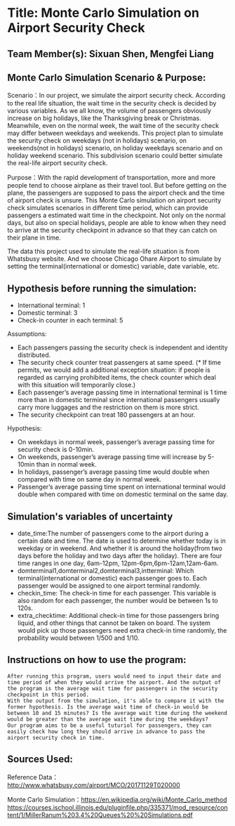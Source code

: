 # Title: Monte Carlo Simulation on Airport Security Check

## Team Member(s): Sixuan Shen, Mengfei Liang

## Monte Carlo Simulation Scenario & Purpose:
Scenario：In our project, we simulate the airport security check. According to the real life situation, the wait time in the security check is decided by various variables. As we all know, the volume of passengers obviously increase on big holidays, like the Thanksgiving break or Christmas. Meanwhile, even on the normal week, the wait time of the security check may differ between weekdays and weekends. This project plan to simulate the security check on weekdays (not in holidays) scenario, on weekends(not in holidays) scenario, on holiday weekdays scenario and on holiday weekend scenario. This subdivision scenario could better simulate the real-life airport security check.

Purpose：With the rapid development of transportation, more and more people tend to choose airplane as their travel tool. But before getting on the plane, the passengers are supposed to pass the airport check and the time of airport check is unsure. This Monte Carlo simulation on airport security  check simulates scenarios in different time period, which can provide passengers a estimated wait time in the checkpoint. Not only on the normal days, but also on special holidays, people are able to know when they need to arrive at the security checkpoint in advance so that they can catch on their plane in time.

The data this project used to simulate the real-life situation is from Whatsbusy website. And we choose Chicago Ohare Airport to simulate by setting the terminal(international or domestic) variable, date variable, etc.

## Hypothesis before running the simulation:

* International terminal: 1
* Domestic terminal: 3
* Check-in counter in each terminal: 5

Assumptions:
* Each passengers passing the security check is independent and identity distributed.
* The security check counter treat passengers at same speed. (* If time permits, we would add a additional exception situation: if people is regarded as carrying prohibited items, the check counter which deal with this situation will temporarily close.)
* Each passenger’s average passing time in international terminal is 1 time more than in domestic terminal since international passengers usually carry more luggages and the restriction on them is more strict.
* The security checkpoint can treat 180 passengers at an hour.

Hypothesis:

* On weekdays in normal week, passenger’s average passing time for security check is 0-10min.
* On weekends, passenger’s average passing time will increase by 5-10min than in normal week.
* In holidays,  passenger’s average passing time would double when compared with time on same day in normal week.
* Passenger’s average passing time spent on international terminal would double when compared with time
on domestic terminal on the same day.

## Simulation's variables of uncertainty
* date_time:The number of passengers come to the airport during a certain date and time. The date is used to determine whether 
  today is in weekday or in weekend. And whether it is around the holiday(from two days before the holiday and two days after   the holiday). There are four time ranges in one day, 6am-12pm, 12pm-6pm,6pm-12am,12am-6am.
* domterminal1,domterminal2,domterminal3,intterminal: Which terminal(international or domestic) each passenger goes to. Each     passenger would be assigned to one airport terminal randomly.
* checkin_time: The check-in time for each passenger. This variable is also random for each passenger, the number would be       between 1s to 120s. 
* extra_checktime: Additional check-in time for those passengers bring liquid, and other things that cannot be taken on board.
  The system would pick up those passengers need extra check-in time randomly, the probability would between 1/500 and 1/10.
  
## Instructions on how to use the program:
    After running this program, users would need to input their date and time period of when they would arrive the airport. And the output of the program is the average wait time for passengers in the security checkpoint in this period.
    With the output from the simulation, it's able to compare it with the former hypothesis. Is the average wait time of check-in would be between 10 and 15 minutes? Is the average wait time during the weekend would be greater than the average wait time during the weekdays? 
    Our program aims to be a useful tuturiol for passengers, they can easily check how long they should arrive in advance to pass the airport security check in time.

## Sources Used:
Reference Data：http://www.whatsbusy.com/airport/MCO/20171129T020000 

Monte Carlo Simulation：https://en.wikipedia.org/wiki/Monte_Carlo_method                               https://courses.ischool.illinois.edu/pluginfile.php/335371/mod_resource/content/1/MillerRanum%203.4%20Queues%20%20Simulations.pdf
